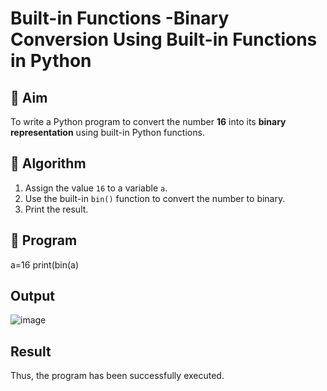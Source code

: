 # Built-in Functions -Binary Conversion Using Built-in Functions in Python

## 🎯 Aim
To write a Python program to convert the number **16** into its **binary representation** using built-in Python functions.

## 🧠 Algorithm
1. Assign the value `16` to a variable `a`.
2. Use the built-in `bin()` function to convert the number to binary.
3. Print the result.

## 🧾 Program
a=16 
print(bin(a) 

## Output
![image](https://github.com/user-attachments/assets/4dbbe634-b48d-4826-8a31-bc440ee775f5)

## Result
Thus, the program has been successfully executed. 
